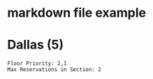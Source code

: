 
markdown file example
=====================

# Dallas (5)
  
	Floor Priority: 2,1  
	Max Reservations in Section: 2